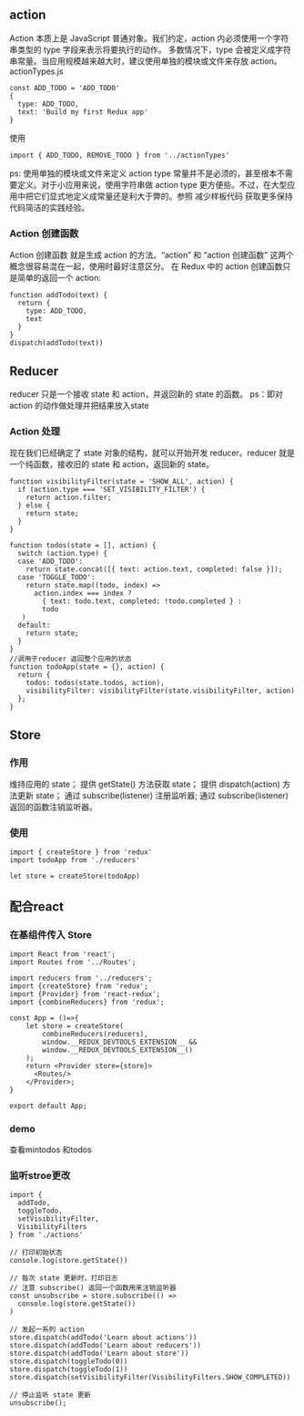 ## action
Action 本质上是 JavaScript 普通对象。我们约定，action 内必须使用一个字符串类型的 type 字段来表示将要执行的动作。
多数情况下，type 会被定义成字符串常量。当应用规模越来越大时，建议使用单独的模块或文件来存放 action。
actionTypes.js
```
const ADD_TODO = 'ADD_TODO'
{
  type: ADD_TODO,
  text: 'Build my first Redux app'
}
```
使用
```
import { ADD_TODO, REMOVE_TODO } from '../actionTypes'

```

ps:
使用单独的模块或文件来定义 action type 常量并不是必须的，甚至根本不需要定义。对于小应用来说，使用字符串做 action type
更方便些。不过，在大型应用中把它们显式地定义成常量还是利大于弊的。参照 减少样板代码 获取更多保持代码简洁的实践经验。

### Action 创建函数
Action 创建函数 就是生成 action 的方法。“action” 和 “action 创建函数” 这两个概念很容易混在一起，使用时最好注意区分。
在 Redux 中的 action 创建函数只是简单的返回一个 action:
```
function addTodo(text) {
  return {
    type: ADD_TODO,
    text
  }
}
dispatch(addTodo(text))
```



## Reducer
reducer 只是一个接收 state 和 action，并返回新的 state 的函数。
ps：即对action 的动作做处理并把结果放入state
### Action 处理
现在我们已经确定了 state 对象的结构，就可以开始开发 reducer。reducer 就是一个纯函数，接收旧的 state 和 action，返回新的 state。
```
function visibilityFilter(state = 'SHOW_ALL', action) {
  if (action.type === 'SET_VISIBILITY_FILTER') {
    return action.filter;
  } else {
    return state;
  }
}

function todos(state = [], action) {
  switch (action.type) {
  case 'ADD_TODO':
    return state.concat([{ text: action.text, completed: false }]);
  case 'TOGGLE_TODO':
    return state.map((todo, index) =>
      action.index === index ?
        { text: todo.text, completed: !todo.completed } :
        todo
   )
  default:
    return state;
  }
}
//调用子reducer 返回整个应用的状态
function todoApp(state = {}, action) {
  return {
    todos: todos(state.todos, action),
    visibilityFilter: visibilityFilter(state.visibilityFilter, action)
  };
}
```

## Store
### 作用
维持应用的 state；
提供 getState() 方法获取 state；
提供 dispatch(action) 方法更新 state；
通过 subscribe(listener) 注册监听器;
通过 subscribe(listener) 返回的函数注销监听器。
### 使用
```
import { createStore } from 'redux'
import todoApp from './reducers'

let store = createStore(todoApp)
```

## 配合react

### 在基组件传入 Store

```
import React from 'react';
import Routes from '../Routes';

import reducers from '../reducers';
import {createStore} from 'redux';
import {Provider} from 'react-redux';
import {combineReducers} from 'redux';

const App = ()=>{
    let store = createStore(
        combineReducers(reducers),
        window.__REDUX_DEVTOOLS_EXTENSION__ &&
        window.__REDUX_DEVTOOLS_EXTENSION__()
    );
    return <Provider store={store}>
      <Routes/>
    </Provider>;
}

export default App;

```
### demo
查看mintodos 和todos




### 监听stroe更改
```
import {
  addTodo,
  toggleTodo,
  setVisibilityFilter,
  VisibilityFilters
} from './actions'

// 打印初始状态
console.log(store.getState())

// 每次 state 更新时，打印日志
// 注意 subscribe() 返回一个函数用来注销监听器
const unsubscribe = store.subscribe(() =>
  console.log(store.getState())
)

// 发起一系列 action
store.dispatch(addTodo('Learn about actions'))
store.dispatch(addTodo('Learn about reducers'))
store.dispatch(addTodo('Learn about store'))
store.dispatch(toggleTodo(0))
store.dispatch(toggleTodo(1))
store.dispatch(setVisibilityFilter(VisibilityFilters.SHOW_COMPLETED))

// 停止监听 state 更新
unsubscribe();
```